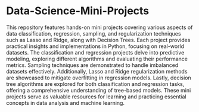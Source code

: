 # Data-Science-Mini-Projects
This repository features hands-on mini projects covering various aspects of data classification, regression, sampling, and regularization techniques such as Lasso and Ridge, along with Decision Trees. Each project provides practical insights and implementations in Python, focusing on real-world datasets. The classification and regression projects delve into predictive modeling, exploring different algorithms and evaluating their performance metrics. Sampling techniques are demonstrated to handle imbalanced datasets effectively. Additionally, Lasso and Ridge regularization methods are showcased to mitigate overfitting in regression models. Lastly, decision tree algorithms are explored for both classification and regression tasks, offering a comprehensive understanding of tree-based models. These mini projects serve as valuable resources for learning and practicing essential concepts in data analysis and machine learning.
